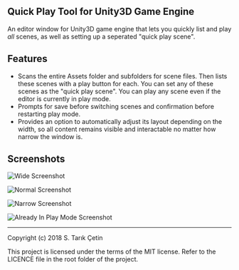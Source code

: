 Quick Play Tool for Unity3D Game Engine
---

An editor window for Unity3D game engine that lets you quickly list and play *all* scenes, as well as setting up a seperated "quick play scene".

Features
---

- Scans the entire Assets folder and subfolders for scene files. Then lists these scenes with a play button for each. You can set any of these scenes as the "quick play scene". You can play any scene even if the editor is currently in play mode.
- Prompts for save before switching scenes and confirmation before restarting play mode.
- Provides an option to automatically adjust its layout depending on the width, so all content remains visible and interactable no matter how narrow the window is.

Screenshots
---

![Wide Screenshot](https://raw.githubusercontent.com/starikcetin/Quick-Play-Tool/master/screenshots/Wide.PNG)

![Normal Screenshot](https://raw.githubusercontent.com/starikcetin/Quick-Play-Tool/master/screenshots/Normal.PNG)

![Narrow Screenshot](https://raw.githubusercontent.com/starikcetin/Quick-Play-Tool/master/screenshots/Narrow.PNG)

![Already In Play Mode Screenshot](https://raw.githubusercontent.com/starikcetin/Quick-Play-Tool/master/screenshots/AlreadyInPlayMode.PNG)

----

Copyright (c) 2018 S. Tarık Çetin

This project is licensed under the terms of the MIT license. Refer to the LICENCE file in the root folder of the project.
